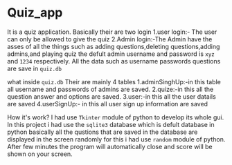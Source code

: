 # Quiz_app
It is a quiz application.
Basically their are two login
1.user login:- The user can only be allowed to give the quiz
2.Admin login:-The Admin have the asses of all the things such as adding questions,deleting questions,adding admins,and playing quiz
the defult admin username and password is ```xyz ``` and ```1234``` respectively.
All the data such as username passwords questions are save in ```quiz.db```

what inside ```quiz.db```
Their are mainly 4 tables
1.adminSinghUp:-in this table all username and passwords of admins are saved.
2.quize:-in this all the question answer and options are saved.
3.user:-in this all the user datails are saved
4.userSignUp:- in this all user sign up information are saved

How it's work?
I had use ```Tkinter``` module of python to develop its whole gui.
In this project i had use the ```sqlite3```  database which is defult database in python
basically all the qustions that are saved in the database are displayed in the screen randomly for this 
i had use ```random``` module of python.
After few minutes the program will automatically close and score will be shown on your screen.
